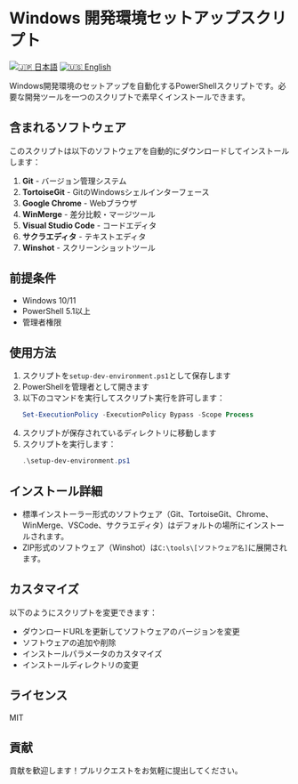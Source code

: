# Windows 開発環境セットアップスクリプト

[![🇯🇵 日本語](https://img.shields.io/badge/%F0%9F%87%AF%F0%9F%87%B5-日本語-white)](./README.ja.md) [![🇺🇸 English](https://img.shields.io/badge/%F0%9F%87%BA%F0%9F%87%B8-English-white)](./README.md)

Windows開発環境のセットアップを自動化するPowerShellスクリプトです。必要な開発ツールを一つのスクリプトで素早くインストールできます。

## 含まれるソフトウェア

このスクリプトは以下のソフトウェアを自動的にダウンロードしてインストールします：

1. **Git** - バージョン管理システム
2. **TortoiseGit** - GitのWindowsシェルインターフェース
3. **Google Chrome** - Webブラウザ
4. **WinMerge** - 差分比較・マージツール
5. **Visual Studio Code** - コードエディタ
6. **サクラエディタ** - テキストエディタ
7. **Winshot** - スクリーンショットツール

## 前提条件

- Windows 10/11
- PowerShell 5.1以上
- 管理者権限

## 使用方法

1. スクリプトを`setup-dev-environment.ps1`として保存します
2. PowerShellを管理者として開きます
3. 以下のコマンドを実行してスクリプト実行を許可します：
   ```powershell
   Set-ExecutionPolicy -ExecutionPolicy Bypass -Scope Process
   ```
4. スクリプトが保存されているディレクトリに移動します
5. スクリプトを実行します：
   ```powershell
   .\setup-dev-environment.ps1
   ```

## インストール詳細

- 標準インストーラー形式のソフトウェア（Git、TortoiseGit、Chrome、WinMerge、VSCode、サクラエディタ）はデフォルトの場所にインストールされます。
- ZIP形式のソフトウェア（Winshot）は`C:\tools\[ソフトウェア名]`に展開されます。

## カスタマイズ

以下のようにスクリプトを変更できます：
- ダウンロードURLを更新してソフトウェアのバージョンを変更
- ソフトウェアの追加や削除
- インストールパラメータのカスタマイズ
- インストールディレクトリの変更

## ライセンス

MIT

## 貢献

貢献を歓迎します！プルリクエストをお気軽に提出してください。
